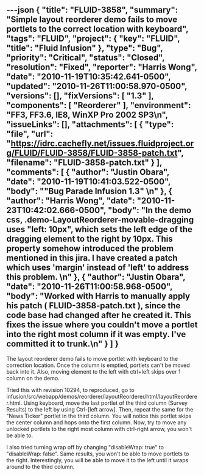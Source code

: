 ---json
{
  "title": "FLUID-3858",
  "summary": "Simple layout reorderer demo fails to move portlets to the correct location with keyboard",
  "tags": "FLUID",
  "project": {
    "key": "FLUID",
    "title": "Fluid Infusion"
  },
  "type": "Bug",
  "priority": "Critical",
  "status": "Closed",
  "resolution": "Fixed",
  "reporter": "Harris Wong",
  "date": "2010-11-19T10:35:42.641-0500",
  "updated": "2010-11-26T11:00:58.970-0500",
  "versions": [],
  "fixVersions": [
    "1.3"
  ],
  "components": [
    "Reorderer"
  ],
  "environment": "FF3, FF3.6, IE8, WinXP Pro 2002 SP3\n",
  "issueLinks": [],
  "attachments": [
    {
      "type": "file",
      "url": "https://idrc.cachefly.net/issues.fluidproject.org/FLUID/FLUID-3858/FLUID-3858-patch.txt",
      "filename": "FLUID-3858-patch.txt"
    }
  ],
  "comments": [
    {
      "author": "Justin Obara",
      "date": "2010-11-19T10:41:03.522-0500",
      "body": "\"Bug Parade Infusion 1.3\"&#x20;\n"
    },
    {
      "author": "Harris Wong",
      "date": "2010-11-23T10:42:02.666-0500",
      "body": "In the demo css, .demo-LayoutReorderer-movable-dragging uses \"left: 10px\", which sets the left edge of the dragging element to the right by 10px.  This property somehow introduced the problem mentioned in this jira.  I have created a patch which uses 'margin' instead of 'left' to address this problem. &#x20;\n"
    },
    {
      "author": "Justin Obara",
      "date": "2010-11-26T11:00:58.968-0500",
      "body": "Worked with Harris to manually apply his patch ( FLUID-3858-patch.txt ), since the code base had changed after he created it. This  fixes the issue where you couldn't move a portlet into the right most column if it was empty. I've committed it to trunk.\n"
    }
  ]
}
---
The layout reorderer demo fails to move portlet with keyboard to the correction location.  Once the column is emptied, portlets can't be moved back into it.  Also, moving element to the left with ctrl+left skips over 1 column on the demo.

Tried this with revision 10294, to reproduced, go to infusion/src/webapp/demos/reorderer/layoutReorderer/html/layoutReorderer.html.  Using keyboard, move the last portlet of the third column (Survey Results) to the left by using Ctrl-\[left arrow].  Then, repeat the same for the "News Ticker" portlet in the third column.  You will notice this portlet skips the center column and hops onto the first column.   Now, try to move any unlocked portlets to the right most column with ctrl-right arrow, you won't be able to.

I also tried turning wrap off by changing "disableWrap: true" to "disableWrap: false".  Same results, you won't be able to move portlets to the right.  Interestingly, you will be able to move it to the left until it wraps around to the third column.

        
